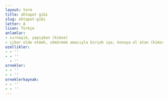 ```yaml
---
layout: term
title: ahtapot gibi
slug: ahtapot-gibi
letter: A
lisan: Türkçe
anlamlar:
- sırnaşık, yapışkan (kimse)
- çıkar elde etmek, sömürmek amacıyla birçok işe, konuya el atan (kimse)
ozellikler:
- - ''
- - ''
  - ''
ornekler:
- - ''
- - ''
orneklerkaynak:
- - ''
- - ''
---
```

